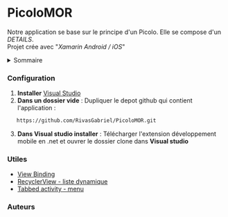 # PicoloMOR
 
Notre application se base sur le principe d'un Picolo.
Elle se compose d'un _DETAILS_. <br>
Projet crée avec "_Xamarin Android / iOS_"

<details closed>
  <summary>Sommaire</summary>
  <ul>
    <li><a href="#configuration">Configuration</a></li>
    <li><a href="#utiles">Utiles</a></li>
    <li><a href="#auteurs">Auteurs</a></li>
  </ul>
</details>


### Configuration

1) **Installer** [Visual Studio](https://visualstudio.microsoft.com/fr/vs/older-downloads/)
2) **Dans un dossier vide** : Dupliquer le depot github qui contient l'application :
```sh
   https://github.com/RivasGabriel/PicoloMOR.git
   ```
3) **Dans Visual studio installer** : Télécharger l'extension développement mobile en .net et ouvrer le dossier clone dans **Visual studio**



### Utiles
  - [View Binding](https://developer.android.com/topic/libraries/view-binding)
  - [RecyclerView - liste dynamique](https://developer.android.com/guide/topics/ui/layout/recyclerview)
  - [Tabbed activity - menu](https://www.tutorialspoint.com/how-to-create-tab-layout-in-an-android-app-using-kotlin)



### Auteurs
